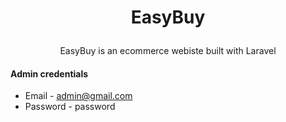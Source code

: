  # <p align="center">EasyBuy</p>
 <p align="center">EasyBuy is an ecommerce webiste built with Laravel </p>

#### Admin credentials
- Email -  admin@gmail.com
- Password - password

